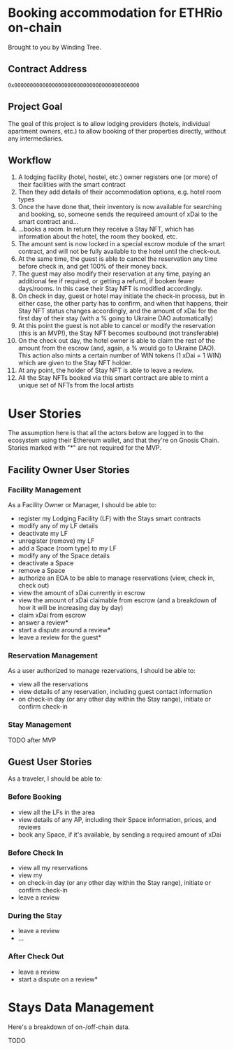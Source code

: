 # Booking accommodation for ETHRio on-chain

Brought to you by Winding Tree.

## Contract Address

`0x0000000000000000000000000000000000000000`

## Project Goal

The goal of this project is to allow lodging providers (hotels, individual apartment owners, etc.) to allow booking of ther properties directly, without any intermediaries.

## Workflow

1. A lodging facility (hotel, hostel, etc.) owner registers one (or more) of their facilities with the smart contract
1. Then they add details of their accommodation options, e.g. hotel room types
1. Once the have done that, their inventory is now available for searching and booking, so, someone sends the requireed amount of xDai to the smart contract and...
1. ...books a room. In return they receive a Stay NFT, which has information about the hotel, the room they booked, etc.
1. The amount sent is now locked in a special escrow module of the smart contract, and will not be fully available to the hotel until the check-out.
1. At the same time, the guest is able to cancel the reservation any time before check in, and get 100% of their money back.
1. The guest may also modify their reservation at any time, paying an additional fee if required, or getting a refund, if booken fewer days/rooms. In this case their Stay NFT is modified accordingly.
1. On check in day, guest or hotel may initiate the check-in process, but in either case, the other party has to confirm, and when that happens, their Stay NFT status changes accordingly, and the amount of xDai for the first day of their stay (with a % going to Ukraine DAO automatically)
1. At this point the guest is not able to cancel or modify the reservation (this is an MVP!), the Stay NFT becomes soulbound (not transferable)
1. On the check out day, the hotel owner is able to claim the rest of the amount from the escrow (and, again, a % would go to Ukraine DAO). This action also mints a certain number of WIN tokens (1 xDai = 1 WIN) which are given to the Stay NFT holder.
1. At any point, the holder of Stay NFT is able to leave a review.
1. All the Stay NFTs booked via this smart contract are able to mint a unique set of NFTs from the local artists

# User Stories

The assumption here is that all the actors below are logged in to the ecosystem using their Ethereum wallet, and that they're on Gnosis Chain. Stories marked with "*" are not required for the MVP.

## Facility Owner User Stories

### Facility Management

As a Facility Owner or Manager, I should be able to:

- register my Lodging Facility (LF) with the Stays smart contracts
- modify any of my LF details
- deactivate my LF
- unregister (remove) my LF
- add a Space (room type) to my LF
- modify any of the Space details
- deactivate a Space
- remove a Space
- authorize an EOA to be able to manage reservations (view, check in, check out)
- view the amount of xDai currently in escrow
- view the amount of xDai claimable from escrow (and a breakdown of how it will be increasing day by day)
- claim xDai from escrow
- answer a review*
- start a dispute around a review*
- leave a review for the guest*

### Reservation Management

As a user authorized to manage rezervations, I should be able to:

- view all the reservations
- view details of any reservation, including guest contact information
- on check-in day (or any other day within the Stay range), initiate or confirm check-in

### Stay Management

TODO after MVP

## Guest User Stories

As a traveler, I should be able to:

### Before Booking

- view all the LFs in the area
- view details of any AP, including their Space information, prices, and reviews
- book any Space, if it's available, by sending a required amount of xDai

### Before Check In

- view all my reservations
- view my
- on check-in day (or any other day within the Stay range), initiate or confirm check-in
- leave a review

### During the Stay

- leave a review
- ...

### After Check Out

- leave a review
- start a dispute on a review*

# Stays Data Management

Here's a breakdown of on-/off-chain data.

TODO

